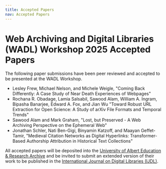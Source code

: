 ```yaml
---
title: Accepted Papers
nav: Accepted Papers
---
```

# Web Archiving and Digital Libraries (WADL) Workshop 2025 Accepted Papers

The following paper submissions have been peer reviewed and accepted to be presented at the WADL Workshop.

* Lesley Frew, Michael Nelson, and Michele Weigle, "Coming Back Differently: A Case Study of Near Death Experiences of Webpages"
* Rochana R. Obadage, Lamia Salsabil, Sawood Alam, William A. Ingram, Bipasha Banarjee, Edward A. Fox, and Jian Wu "Toward Robust URL Extraction for Open Science: A Study of arXiv File Formats and Temporal Trends"
* Sawood Alam and Mark Graham, "Lost, but Preserved - A Web Archiving Perspective on the Ephemeral Web"
* Jonathan Schler, Nati Ben-Gigi, Binyamin Katzoff, and Maayan Geffet-Tamir, "Medieval Citation Networks as Digital Hyperlinks: Transformer-Based Authorship Attribution in Historical Text Collections"

All accepted papers will be deposited into the [University of Albert Education & Research Archive](https://ualberta.scholaris.ca/) and be invited to submit an extended version of their work to be published in the [International Journal on Digital Libraries (IJDL)](https://link.springer.com/journal/799).
